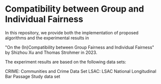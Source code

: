 # Compatibility between Group and Individual Fairness

In this repository, we provide both the implementation of proposed algorithms and the experimental results in

"On the (In)Compatibility between Group Fairness and Individual Fairness" by Shizhou Xu and Thomas Strohmer in 2023.

The experiment results are based on the following data sets:

CRIME: Communities and Crime Data Set
LSAC: LSAC National Longitudinal Bar Passage Study data set
